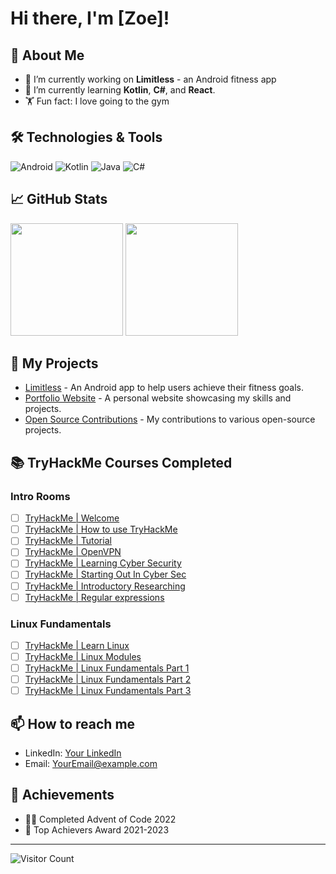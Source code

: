 # Hi there, I'm [Zoe]! 

## 🌟 About Me

- 🔭 I’m currently working on **Limitless** - an Android fitness app
- 🌱 I’m currently learning **Kotlin**, **C#**, and **React**.
- 🏋️ Fun fact: I love going to the gym

## 🛠️ Technologies & Tools

![Android](https://img.shields.io/badge/-Android-3DDC84?style=flat-square&logo=android&logoColor=ffffff)
![Kotlin](https://img.shields.io/badge/-Kotlin-0095D5?style=flat-square&logo=kotlin&logoColor=ffffff)
![Java](https://img.shields.io/badge/-Java-007396?style=flat-square&logo=java&logoColor=ffffff)
![C#](https://img.shields.io/badge/-C%23-239120?style=flat-square&logo=c-sharp&logoColor=ffffff)

## 📈 GitHub Stats

<div>
  <img height="180em" src="https://github-readme-stats.vercel.app/api?username=sezziiee&show_icons=true&hide_border=true&&count_private=true&include_all_commits=true" />
  <img height="180em" src="https://github-readme-stats.vercel.app/api/top-langs/?username=sezziiee&exclude_repo=Limitless&show_icons=true&hide_border=true&layout=compact&langs_count=8"/>
</div>

## 🚀 My Projects

- [Limitless](https://github.com/sezziiee/Limitless) - An Android app to help users achieve their fitness goals.
- [Portfolio Website](https://github.com/sezziiee/portfolio) - A personal website showcasing my skills and projects.
- [Open Source Contributions](https://github.com/sezziiee/open-source) - My contributions to various open-source projects.

## 📚 TryHackMe Courses Completed

### **Intro Rooms**
- [ ]  [TryHackMe | Welcome](https://tryhackme.com/room/hello)
- [ ]  [TryHackMe | How to use TryHackMe](https://tryhackme.com/room/howtousetryhackme)
- [ ]  [TryHackMe | Tutorial](https://tryhackme.com/room/tutorial)
- [ ]  [TryHackMe | OpenVPN](https://tryhackme.com/room/openvpn)
- [ ]  [TryHackMe | Learning Cyber Security](https://tryhackme.com/room/beginnerpathintro)
- [ ]  [TryHackMe | Starting Out In Cyber Sec](https://tryhackme.com/room/startingoutincybersec)
- [ ]  [TryHackMe | Introductory Researching](https://tryhackme.com/room/introtoresearch)
- [ ]  [TryHackMe | Regular expressions](https://tryhackme.com/room/catregex)

### **Linux Fundamentals**
- [ ]  [TryHackMe | Learn Linux](https://tryhackme.com/room/zthlinux)
- [ ]  [TryHackMe | Linux Modules](https://tryhackme.com/room/linuxmodules)
- [ ]  [TryHackMe | Linux Fundamentals Part 1](https://tryhackme.com/room/linuxfundamentalspart1)
- [ ]  [TryHackMe | Linux Fundamentals Part 2](https://tryhackme.com/room/linuxfundamentalspart2)
- [ ]  [TryHackMe | Linux Fundamentals Part 3](https://tryhackme.com/room/linuxfundamentalspart3)

## 📫 How to reach me

- LinkedIn: [Your LinkedIn](https://www.linkedin.com/in/zoe-allen-205192248/)
- Email: [YourEmail@example.com](mailto:zoeallen2501@gmail.com)

## 🏅 Achievements

- 👩‍💻 Completed Advent of Code 2022
- 🌟 Top Achievers Award 2021-2023

---

![Visitor Count](https://profile-counter.glitch.me/sezziiee/count.svg)
